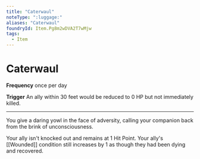 ```yaml
---
title: "Caterwaul"
noteType: ":luggage:"
aliases: "Caterwaul"
foundryId: Item.Pg8m2wDVA2T7wMjw
tags:
  - Item
---
```


# Caterwaul

**Frequency** once per day

**Trigger** An ally within 30 feet would be reduced to 0 HP but not immediately killed.

* * *

You give a daring yowl in the face of adversity, calling your companion back from the brink of unconsciousness.

Your ally isn't knocked out and remains at 1 Hit Point. Your ally's [[Wounded]] condition still increases by 1 as though they had been dying and recovered.
